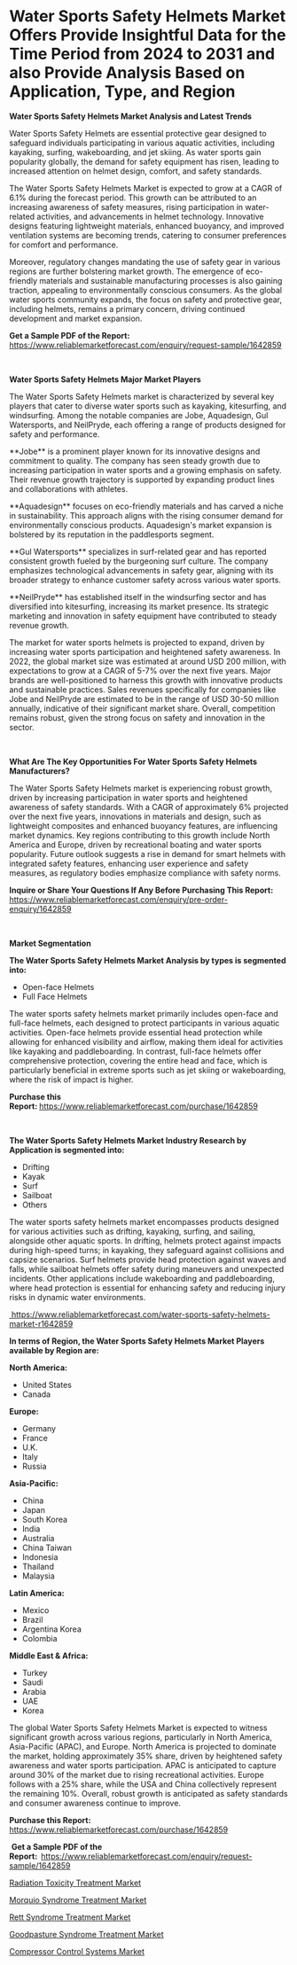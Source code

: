 <p><h1>Water Sports Safety Helmets Market Offers Provide Insightful Data for the Time Period from 2024 to 2031 and also Provide Analysis Based on Application, Type, and Region</h1></p><p><strong>Water Sports Safety Helmets Market Analysis and Latest Trends</strong></p>
<p><p>Water Sports Safety Helmets are essential protective gear designed to safeguard individuals participating in various aquatic activities, including kayaking, surfing, wakeboarding, and jet skiing. As water sports gain popularity globally, the demand for safety equipment has risen, leading to increased attention on helmet design, comfort, and safety standards.</p><p>The Water Sports Safety Helmets Market is expected to grow at a CAGR of 6.1% during the forecast period. This growth can be attributed to an increasing awareness of safety measures, rising participation in water-related activities, and advancements in helmet technology. Innovative designs featuring lightweight materials, enhanced buoyancy, and improved ventilation systems are becoming trends, catering to consumer preferences for comfort and performance.</p><p>Moreover, regulatory changes mandating the use of safety gear in various regions are further bolstering market growth. The emergence of eco-friendly materials and sustainable manufacturing processes is also gaining traction, appealing to environmentally conscious consumers. As the global water sports community expands, the focus on safety and protective gear, including helmets, remains a primary concern, driving continued development and market expansion.</p></p>
<p><strong>Get a Sample PDF of the Report:&nbsp;</strong> <a href="https://www.reliablemarketforecast.com/enquiry/request-sample/1642859?utm_campaign=1568&utm_medium=2&utm_source=Github&utm_content=ia&utm_term=23102024&utm_id=water-sports-safety-helmets">https://www.reliablemarketforecast.com/enquiry/request-sample/1642859</a></p>
<p>&nbsp;</p>
<p><strong>Water Sports Safety Helmets Major Market Players</strong></p>
<p><p>The Water Sports Safety Helmets market is characterized by several key players that cater to diverse water sports such as kayaking, kitesurfing, and windsurfing. Among the notable companies are Jobe, Aquadesign, Gul Watersports, and NeilPryde, each offering a range of products designed for safety and performance.</p><p>**Jobe** is a prominent player known for its innovative designs and commitment to quality. The company has seen steady growth due to increasing participation in water sports and a growing emphasis on safety. Their revenue growth trajectory is supported by expanding product lines and collaborations with athletes.</p><p>**Aquadesign** focuses on eco-friendly materials and has carved a niche in sustainability. This approach aligns with the rising consumer demand for environmentally conscious products. Aquadesign's market expansion is bolstered by its reputation in the paddlesports segment.</p><p>**Gul Watersports** specializes in surf-related gear and has reported consistent growth fueled by the burgeoning surf culture. The company emphasizes technological advancements in safety gear, aligning with its broader strategy to enhance customer safety across various water sports.</p><p>**NeilPryde** has established itself in the windsurfing sector and has diversified into kitesurfing, increasing its market presence. Its strategic marketing and innovation in safety equipment have contributed to steady revenue growth.</p><p>The market for water sports helmets is projected to expand, driven by increasing water sports participation and heightened safety awareness. In 2022, the global market size was estimated at around USD 200 million, with expectations to grow at a CAGR of 5-7% over the next five years. Major brands are well-positioned to harness this growth with innovative products and sustainable practices. Sales revenues specifically for companies like Jobe and NeilPryde are estimated to be in the range of USD 30-50 million annually, indicative of their significant market share. Overall, competition remains robust, given the strong focus on safety and innovation in the sector.</p></p>
<p>&nbsp;</p>
<p><strong>What Are The Key Opportunities For Water Sports Safety Helmets Manufacturers?</strong></p>
<p><p>The Water Sports Safety Helmets market is experiencing robust growth, driven by increasing participation in water sports and heightened awareness of safety standards. With a CAGR of approximately 6% projected over the next five years, innovations in materials and design, such as lightweight composites and enhanced buoyancy features, are influencing market dynamics. Key regions contributing to this growth include North America and Europe, driven by recreational boating and water sports popularity. Future outlook suggests a rise in demand for smart helmets with integrated safety features, enhancing user experience and safety measures, as regulatory bodies emphasize compliance with safety norms.</p></p>
<p><strong>Inquire or Share Your Questions If Any Before Purchasing This Report:</strong> <a href="https://www.reliablemarketforecast.com/enquiry/pre-order-enquiry/1642859?utm_campaign=1568&utm_medium=2&utm_source=Github&utm_content=ia&utm_term=23102024&utm_id=water-sports-safety-helmets">https://www.reliablemarketforecast.com/enquiry/pre-order-enquiry/1642859</a></p>
<p>&nbsp;</p>
<p><strong>Market Segmentation</strong></p>
<p><strong>The Water Sports Safety Helmets Market Analysis by types is segmented into:</strong></p>
<p><ul><li>Open-face Helmets</li><li>Full Face Helmets</li></ul></p>
<p><p>The water sports safety helmets market primarily includes open-face and full-face helmets, each designed to protect participants in various aquatic activities. Open-face helmets provide essential head protection while allowing for enhanced visibility and airflow, making them ideal for activities like kayaking and paddleboarding. In contrast, full-face helmets offer comprehensive protection, covering the entire head and face, which is particularly beneficial in extreme sports such as jet skiing or wakeboarding, where the risk of impact is higher.</p></p>
<p><strong>Purchase this Report:&nbsp;</strong><a href="https://www.reliablemarketforecast.com/purchase/1642859?utm_campaign=1568&utm_medium=2&utm_source=Github&utm_content=ia&utm_term=23102024&utm_id=water-sports-safety-helmets">https://www.reliablemarketforecast.com/purchase/1642859</a></p>
<p>&nbsp;</p>
<p><strong>The Water Sports Safety Helmets Market Industry Research by Application is segmented into:</strong></p>
<p><ul><li>Drifting</li><li>Kayak</li><li>Surf</li><li>Sailboat</li><li>Others</li></ul></p>
<p><p>The water sports safety helmets market encompasses products designed for various activities such as drifting, kayaking, surfing, and sailing, alongside other aquatic sports. In drifting, helmets protect against impacts during high-speed turns; in kayaking, they safeguard against collisions and capsize scenarios. Surf helmets provide head protection against waves and falls, while sailboat helmets offer safety during maneuvers and unexpected incidents. Other applications include wakeboarding and paddleboarding, where head protection is essential for enhancing safety and reducing injury risks in dynamic water environments.</p></p>
<p><a href="https://www.reliablemarketforecast.com/water-sports-safety-helmets-market-r1642859?utm_campaign=1568&utm_medium=2&utm_source=Github&utm_content=ia&utm_term=23102024&utm_id=water-sports-safety-helmets">&nbsp;https://www.reliablemarketforecast.com/water-sports-safety-helmets-market-r1642859</a></p>
<p><strong>In terms of Region, the Water Sports Safety Helmets Market Players available by Region are:</strong></p>
<p>
    <p> <strong> North America: </strong>
        <ul>
            <li>United States</li>
            <li>Canada</li>
        </ul>
        </p> 
    <p> <strong> Europe: </strong>
        <ul>
            <li>Germany</li>
            <li>France</li>
            <li>U.K.</li>
            <li>Italy</li>
            <li>Russia</li>
        </ul>
        </p> 
    <p> <strong> Asia-Pacific: </strong>
        <ul>
            <li>China</li>
            <li>Japan</li>
            <li>South Korea</li>
            <li>India</li>
            <li>Australia</li>
            <li>China Taiwan</li>
            <li>Indonesia</li>
            <li>Thailand</li>
            <li>Malaysia</li>
        </ul>
        </p> 
    <p> <strong> Latin America: </strong>
        <ul>
            <li>Mexico</li>
            <li>Brazil</li>
            <li>Argentina Korea</li>
            <li>Colombia</li>
        </ul>
        </p> 
    <p> <strong> Middle East & Africa: </strong>
        <ul>
            <li>Turkey</li>
            <li>Saudi</li>
            <li>Arabia</li>
            <li>UAE</li>
            <li>Korea</li>
        </ul>
    </p>
    </p>
<p><p>The global Water Sports Safety Helmets Market is expected to witness significant growth across various regions, particularly in North America, Asia-Pacific (APAC), and Europe. North America is projected to dominate the market, holding approximately 35% share, driven by heightened safety awareness and water sports participation. APAC is anticipated to capture around 30% of the market due to rising recreational activities. Europe follows with a 25% share, while the USA and China collectively represent the remaining 10%. Overall, robust growth is anticipated as safety standards and consumer awareness continue to improve.</p></p>
<p><strong>Purchase this Report: </strong><a href="https://www.reliablemarketforecast.com/purchase/1642859?utm_campaign=1568&utm_medium=2&utm_source=Github&utm_content=ia&utm_term=23102024&utm_id=water-sports-safety-helmets">https://www.reliablemarketforecast.com/purchase/1642859</a></p>
<p>&nbsp;<strong>Get a Sample PDF of the Report:&nbsp;&nbsp;</strong><a href="https://www.reliablemarketforecast.com/enquiry/request-sample/1642859?utm_campaign=1568&utm_medium=2&utm_source=Github&utm_content=ia&utm_term=23102024&utm_id=water-sports-safety-helmets">https://www.reliablemarketforecast.com/enquiry/request-sample/1642859</a></p>
<p><strong></strong></p>
<p><p><a href="https://www.linkedin.com/pulse/radiation-toxicity-treatment-market-global-share-ranking-earoe?utm_campaign=1568&utm_medium=2&utm_source=Github&utm_content=ia&utm_term=23102024&utm_id=water-sports-safety-helmets">Radiation Toxicity Treatment Market</a></p><p><a href="https://www.linkedin.com/pulse/morquio-syndrome-treatment-market-revolution-2024-2031-trends-mekve?utm_campaign=1568&utm_medium=2&utm_source=Github&utm_content=ia&utm_term=23102024&utm_id=water-sports-safety-helmets">Morquio Syndrome Treatment Market</a></p><p><a href="https://www.linkedin.com/pulse/rett-syndrome-treatment-market-pulse-83-expansion-blueprint-vf2ve?utm_campaign=1568&utm_medium=2&utm_source=Github&utm_content=ia&utm_term=23102024&utm_id=water-sports-safety-helmets">Rett Syndrome Treatment Market</a></p><p><a href="https://www.linkedin.com/pulse/goodpasture-syndrome-treatment-market-overview-global-qoyre?utm_campaign=1568&utm_medium=2&utm_source=Github&utm_content=ia&utm_term=23102024&utm_id=water-sports-safety-helmets">Goodpasture Syndrome Treatment Market</a></p><p><a href="https://www.linkedin.com/pulse/global-compressor-control-systems-market-trends-analysis-future-u5igf?utm_campaign=1568&utm_medium=2&utm_source=Github&utm_content=ia&utm_term=23102024&utm_id=water-sports-safety-helmets">Compressor Control Systems Market</a></p></p>